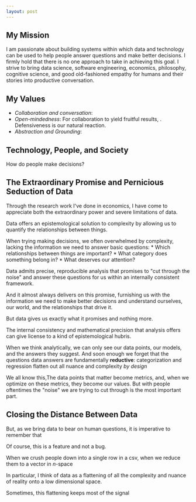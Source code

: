 ```yaml
---
layout: post
---
```

## My Mission

I am passionate about building systems within which data and technology can be used to help people answer questions and make better decisions.  I firmly hold that there is no one approach to take in achieving this goal.  I strive to bring data science, software engineering, economics, philosophy, cognitive science, and good old-fashioned empathy for humans and their stories into productive conversation.  

## My Values
* *Collaboration and conversation*:
* *Open-mindedness*: For collaboration to yield fruitful results, . Defensiveness is our natural reaction.
* *Abstraction and Grounding*:

## Technology, People, and Society

How do people make decisions?

## The Extraordinary Promise and Pernicious Seduction of Data

Through the research work I've done in economics, I have come to appreciate both the extraordinary power and severe limitations of data.

Data offers an epistemological solution to complexity by allowing us to quantify the relationships between things.  

When trying making decisions, we often overwhelmed by complexity, lacking the information we need to answer basic questions:
    * Which relationships between things are important?
    * What category does something belong in?
    * What deserves our attention?

Data admits precise, reproducible analysis that promises to "cut through the noise" and answer these questions for us within an internally consistent framework.

And it almost always delivers on this promise, furnishing us with the information we need to make better decisions and understand ourselves, our world, and the relationships that drive it.

But data gives us exactly what it promises and nothing more.

The internal consistency and mathematical precision that analysis offers can give license to a kind of epistemological hubris.

When we think analytically, we can only see our data points, our models, and the answers they suggest.   And soon enough we forget that the questions data answers are fundamentally **reductive**: categorization and regression flatten out all nuance and complexity *by design*

We all know this,The data points that matter become metrics, and, when we optimize on these metrics, they become our values. But with people oftentimes the "noise" we are trying to cut through is the most important part.

## Closing the Distance Between Data

But, as we bring data to bear on human questions, it is imperative to remember that

Of course, this is a feature and not a bug.

When we crush people down into a single row in a csv, when we reduce them to a vector in *n*-space

In particular, I think of data as a flattening of
all the complexity and nuance of reality onto a low
dimensional space.  

Sometimes, this flattening keeps most of the signal
